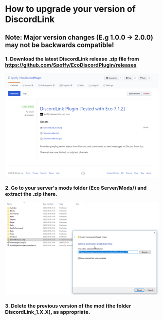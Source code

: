 # How to upgrade your version of DiscordLink
## Note: Major version changes (E.g 1.0.0 -> 2.0.0) may not be backwards compatible!

### 1. Download the latest DiscordLink release .zip file from <https://github.com/Spoffy/EcoDiscordPlugin/releases>

![Download page](images/tutorials/1.png)

### 2. Go to your server's mods folder (Eco Server/Mods/) and extract the .zip there.

![Unzip dialog](images/tutorials/2.png)

### 3. Delete the previous version of the mod (the folder DiscordLink_1.X.X), as appropriate.
